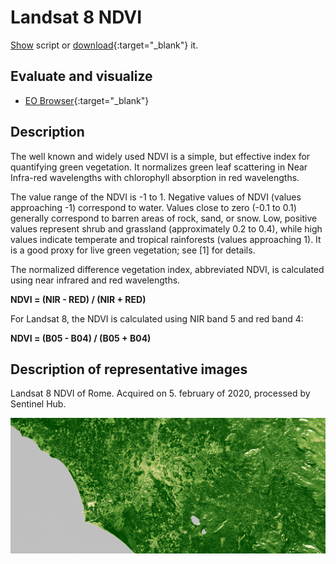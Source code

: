 # Landsat 8 NDVI
<a href="#" id='togglescript'>Show</a> script or [download](script.js){:target="_blank"} it.
<div id='script_view' style="display:none">
{% highlight javascript %}
{% include_relative script.js %}
{% endhighlight %}
</div>

## Evaluate and visualize

- [EO Browser](https://apps.sentinel-hub.com/eo-browser/?lat=41.9000&lng=12.5000&zoom=10&time=2020-02-05&preset=4-NDVI&datasource=Landsat%208%20USGS){:target="_blank"}   

## Description

The well known and widely used NDVI is a simple, but effective index for quantifying green vegetation. It normalizes green leaf scattering in Near Infra-red wavelengths with chlorophyll absorption in red wavelengths.

The value range of the NDVI is -1 to 1. Negative values of NDVI (values approaching -1) correspond to water. Values close to zero (-0.1 to 0.1) generally correspond to barren areas of rock, sand, or snow. Low, positive values represent shrub and grassland (approximately 0.2 to 0.4), while high values indicate temperate and tropical rainforests (values approaching 1). It is a good proxy for live green vegetation; see [1] for details.

The normalized difference vegetation index, abbreviated NDVI, is calculated using near infrared and red wavelengths. 

**NDVI = (NIR - RED) / (NIR + RED)**

For Landsat 8, the NDVI is calculated using NIR band 5 and red band 4: 

**NDVI = (B05 - B04) / (B05 + B04)**

## Description of representative images

Landsat 8 NDVI of Rome. Acquired on 5. february of 2020, processed by Sentinel Hub. 

![L8 NDVI](fig/fig1.png)


 